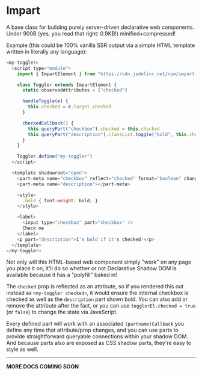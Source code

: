 # Impart

A base class for building purely server-driven declarative web components. Under 900B (yes, you read that right: 0.9KB!) minified+compressed!

Example (this could be 100% vanilla SSR output via a simple HTML template written in literally any language):

```js
<my-toggler>
  <script type="module">
    import { ImpartElement } from "https://cdn.jsdelivr.net/npm/impart-element@0.1.0/dist/index.min.js"

    class Toggler extends ImpartElement {
      static observedAttributes = ["checked"]

      handleToggle(e) {
        this.checked = e.target.checked
      }

      checkedCallback() {
        this.queryPart("checkbox").checked = this.checked
        this.queryPart("description").classList.toggle("bold", this.checked)
      }
    }

    Toggler.define("my-toggler")
  </script>

  <template shadowroot="open">
    <part-meta name="checkbox" reflect="checked" format="boolean" change-listener="handleToggle"></part-meta>
    <part-meta name="description"></part-meta>

    <style>
      .bold { font-weight: bold; }
    </style>

    <label>
      <input type="checkbox" part="checkbox" />
      Check me
    </label>
    <p part="description">I'm bold if it's checked!</p>
  </template>
</my-toggler>
```

Not only will this HTML-based web component simply "work" on any page you place it on, it'll do so whether or not Declarative Shadow DOM is available because it has a "polyfill" baked in!

The `checked` prop is reflected as an attribute, so if you rendered this out instead as `<my-toggler checked>`, it would ensure the internal checkbox is checked as well as the `description` part shown bold. You can also add or remove the attribute after the fact, or you can use `togglerEl.checked = true` (or `false`) to change the state via JavaScript.

Every defined part will work with an associated `(partname)Callback` you define any time that attribute/prop changes, and you can use parts to provide straightforward queryable connections within your shadow DOM. And because parts also are exposed as CSS shadow parts, they're easy to style as well.

----

**MORE DOCS COMING SOON**
